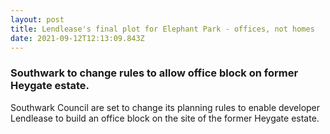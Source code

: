 ```yaml
---
layout: post
title: Lendlease's final plot for Elephant Park - offices, not homes
date: 2021-09-12T12:13:09.843Z
---
```

### Southwark  to change rules to allow office block on former Heygate estate.

Southwark Council are set to change its planning rules to enable developer Lendlease to build an office block on the site of the former Heygate estate.